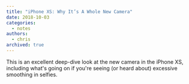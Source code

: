```yaml
---
title: "iPhone XS: Why It’s A Whole New Camera"
date: 2018-10-03
categories:
  - notes
authors:
  - chris
archived: true
---
```


This is an excellent deep-dive look at the new camera in the iPhone XS, including what's going on if you're seeing (or heard about) excessive smoothing in selfies.
